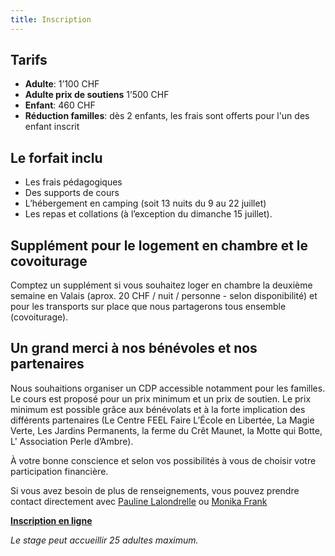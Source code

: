 ```yaml
---
title: Inscription
---
```

## Tarifs

* **Adulte**: 1’100 CHF 
* **Adulte prix de soutiens** 1’500 CHF 
* **Enfant**: 460 CHF
* **Réduction familles**: dès 2 enfants, les frais sont offerts pour l'un des enfant inscrit

## Le forfait inclu

* Les frais pédagogiques
* Des supports de cours
* L’hébergement en camping (soit 13 nuits du 9 au 22 juillet)
* Les repas et collations (à l’exception du dimanche 15 juillet).

## Supplément pour le logement en chambre et le covoiturage

Comptez un supplément si vous souhaitez loger en chambre la deuxième semaine en
Valais (aprox. 20 CHF / nuit / personne - selon disponibilité) et pour les transports sur place que nous partagerons tous ensemble (covoiturage).

## Un grand merci à nos bénévoles et nos partenaires

Nous souhaitions organiser un CDP accessible notamment pour les familles. Le
cours est proposé pour un prix minimum et un prix de soutien. Le prix minimum
est possible grâce aux bénévolats et à la forte implication des différents
partenaires (Le Centre FEEL Faire L’École en Libertée, La Magie Verte, Les Jardins Permanents, la ferme du Crêt Maunet, la Motte qui Botte, L' Association Perle
d’Ambre). 

À votre bonne conscience et selon vos possibilités à vous de choisir votre participation financière.

Si vous avez besoin de plus de renseignements, vous pouvez prendre contact
directement avec [Pauline Lalondrelle](mailto:info@permaculture-itinerante.com) ou
[Monika Frank](mailto:m.frank@permakultur-akademie.net)

[**Inscription en ligne**](https://goo.gl/forms/EST4ZJ46X2DnGVRA3)

_Le stage peut accueillir 25 adultes maximum._
